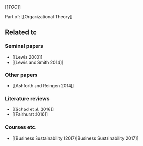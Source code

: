 [[_TOC_]]

Part of: [[Organizational Theory]]

## Related to

### Seminal papers
* [[Lewis 2000]]
* [[Lewis and Smith 2014]]

### Other papers
* [[Ashforth and Reingen 2014]]

### Literature reviews
* [[Schad et al. 2016]]
* [[Fairhurst 2016]]

### Courses etc.
* [[Business Sustainability (2017)|Business Sustainability 2017]]